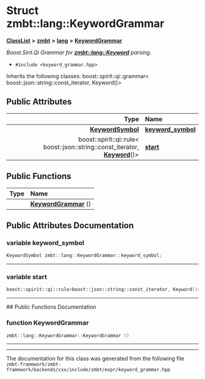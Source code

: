 

# Struct zmbt::lang::KeywordGrammar



[**ClassList**](annotated.md) **>** [**zmbt**](namespacezmbt.md) **>** [**lang**](namespacezmbt_1_1lang.md) **>** [**KeywordGrammar**](structzmbt_1_1lang_1_1KeywordGrammar.md)



_Boost.Sirit.Qi Grammar for_ [_**zmbt::lang::Keyword**_](namespacezmbt_1_1lang.md#enum-keyword) _parsing._

* `#include <keyword_grammar.hpp>`



Inherits the following classes: boost::spirit::qi::grammar< boost::json::string::const_iterator, Keyword()>


















## Public Attributes

| Type | Name |
| ---: | :--- |
|  [**KeywordSymbol**](structzmbt_1_1lang_1_1KeywordSymbol.md) | [**keyword\_symbol**](#variable-keyword_symbol)  <br> |
|  boost::spirit::qi::rule&lt; boost::json::string::const\_iterator, [**Keyword**](namespacezmbt_1_1lang.md#enum-keyword)()&gt; | [**start**](#variable-start)  <br> |
















## Public Functions

| Type | Name |
| ---: | :--- |
|   | [**KeywordGrammar**](#function-keywordgrammar) () <br> |




























## Public Attributes Documentation




### variable keyword\_symbol 

```C++
KeywordSymbol zmbt::lang::KeywordGrammar::keyword_symbol;
```




<hr>



### variable start 

```C++
boost::spirit::qi::rule<boost::json::string::const_iterator, Keyword()> zmbt::lang::KeywordGrammar::start;
```




<hr>
## Public Functions Documentation




### function KeywordGrammar 

```C++
zmbt::lang::KeywordGrammar::KeywordGrammar () 
```




<hr>

------------------------------
The documentation for this class was generated from the following file `zmbt-framework/zmbt-framework/backends/cxx/include/zmbt/expr/keyword_grammar.hpp`

